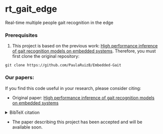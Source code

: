 # rt_gait_edge

Real-time multiple people gait recognition in the edge

### Prerequisites
1. This project is based on the previous work: [High performance inference of gait recognition models on embedded systems](https://www.sciencedirect.com/science/article/pii/S2210537922001457). Therefore, you must first clone the original repository:
```
git clone https://github.com/PaulaRuizB/Embedded-Gait
```


### Our papers: 

If you find this code useful in your research, please consider citing:

* Original paper: [High performance inference of gait recognition models on embedded systems](https://www.sciencedirect.com/science/article/pii/S2210537922001457)
  
<details> <summary>BibTeX citation</summary>
bibtex
Copiar
Editar
@article{ruiz2022high,
  title={High performance inference of gait recognition models on embedded systems},
  author={Ruiz-Barroso, Paula and Castro, Francisco M and Delgado-Esca{\~n}o, Rub{\'e}n and Ramos-C{\'o}zar, Juli{\'a}n and Guil, Nicol{\'a}s},
  journal={Sustainable Computing: Informatics and Systems},
  volume={36},
  pages={100814},
  year={2022},
  publisher={Elsevier}
}
</details>
  
* The paper describing this project has been accepted and will be available soon.

